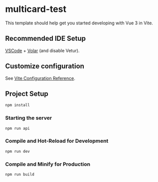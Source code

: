 # multicard-test

This template should help get you started developing with Vue 3 in Vite.

## Recommended IDE Setup

[VSCode](https://code.visualstudio.com/) + [Volar](https://marketplace.visualstudio.com/items?itemName=Vue.volar) (and disable Vetur).

## Customize configuration

See [Vite Configuration Reference](https://vite.dev/config/).

## Project Setup

```sh
npm install
```

### Starting the server

```sh
npm run api
```

### Compile and Hot-Reload for Development

```sh
npm run dev
```

### Compile and Minify for Production

```sh
npm run build
```
